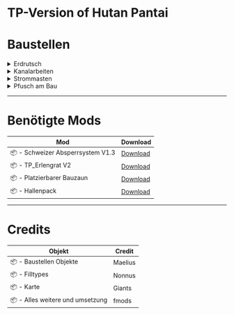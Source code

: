 # TP-Version of Hutan Pantai



# Baustellen
<details>
  <summary>Erdrutsch</summary>

  Ein großer Fels und jede Menge Erdmaterial blockieren die Straße. Deine Aufgabe ist es, das Geröll zu räumen, den Fels zu zerkleinern und die Strecke wieder freizumachen.

  ![Erdrutsch](Screenshot%202025-05-07%20144840.png)

</details>

<details>
  <summary>Kanalarbeiten</summary>

  Durch das letzte grosse Unwetter wurde jede Menge Flusssand in den Kanal geschwemmt. Befreie den Kanal vom Sand, damit er beim nächsten Unwetter nicht ganz verstopft!

  ![Erdrutsch](Screenshot%202025-05-07%20133651.png)

</details>

<details>
  <summary>Strommasten</summary>

  Es wurden neue Hochspannungsleitungen durch das Gebiet genehmigt. Du hast den Auftrag erhalten die Strommästen zu setzen, beachte aber das du vorher das Terrain anpasst. Insgesamt sprechen wir von 21 Masten

  ![Erdrutsch](Screenshot%202025-05-09%20132303.png)

</details>

<details>
  <summary>Pfusch am Bau</summary>

  Erst kürzlich wurden in der Stadt neue Verbundsteine gelegt, allerdings hat der Bauunternehmer gepfuscht und kein Kieskoffer eingebaut, reisse die neuen alten Verbundsteine raus und ersetze das Erdreich mit Kies.

  ![Erdrutsch](Screenshot%202025-05-07%20133651.png)

</details>

---

# Benötigte Mods

| Mod | Download |
|-----|----------|
| 📦 - Schweizer Absperrsystem V1.3 | [Download](https://example.com/absperrsystem) |
| 📦 - TP_Erlengrat V2              | [Download](https://example.com/erlengrat)     |
| 📦 - Platzierbarer Bauzaun        | [Download](https://example.com/bauzaun)       |
| 📦 - Hallenpack                   | [Download](https://example.com/hallenpack)    |

---

# Credits

| Objekt | Credit |
|-----|----------|
| 📦 - Baustellen Objekte | Maelius |
| 📦 - Filltypes | Nonnus |
| 📦 - Karte | Giants |
| 📦 - Alles weitere und umsetzung | fmods |

